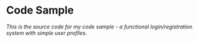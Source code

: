 # Code Sample
*This is the source code for my code sample - a functional login/registration system with simple user profiles.*
